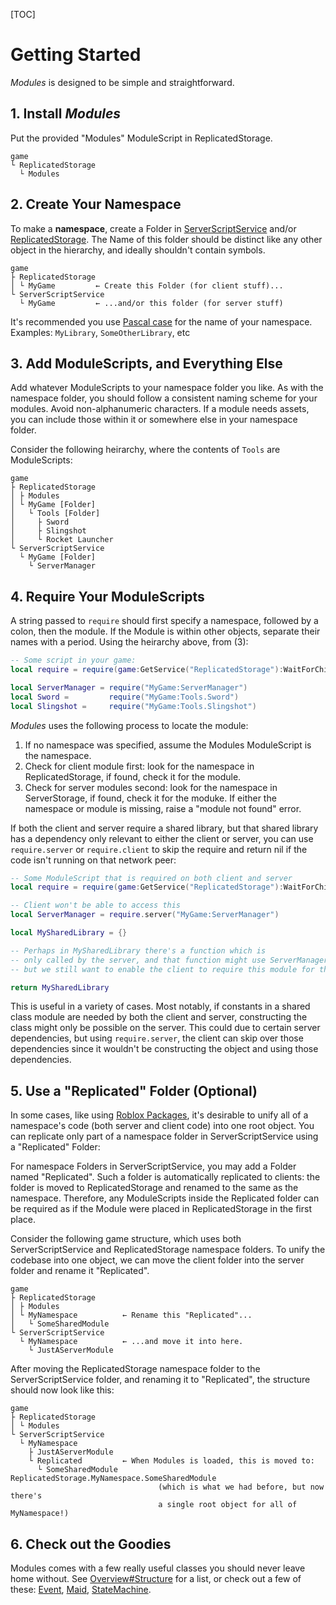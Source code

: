 [TOC]

# Getting Started

_Modules_ is designed to be simple and straightforward.

## 1. Install _Modules_

Put the provided "Modules" ModuleScript in ReplicatedStorage.

<pre><code class="nohighlight">game
&boxur; ReplicatedStorage
  &boxur; Modules
</code></pre>

## 2. Create Your Namespace

To make a **namespace**, create a Folder in [ServerScriptService](https://developer.roblox.com/en-us/api-reference/class/ServerScriptService) and/or [ReplicatedStorage](https://developer.roblox.com/en-us/api-reference/class/ReplicatedStorage). The Name of this folder should be distinct like any other object in the hierarchy, and ideally shouldn't contain symbols.

<pre><code class="nohighlight">game
&boxvr; ReplicatedStorage
&boxv; &boxur; MyGame         &larr; Create this Folder (for client stuff)...
&boxur; ServerScriptService
  &boxur; MyGame         &larr; ...and/or this folder (for server stuff)
</code></pre>

It's recommended you use [Pascal case](https://en.wikipedia.org/wiki/Pascal_case) for the name of your namespace. Examples: `MyLibrary`, `SomeOtherLibrary`, etc

## 3. Add ModuleScripts, and Everything Else

Add whatever ModuleScripts to your namespace folder you like. As with the namespace folder, you should follow a consistent naming scheme for your modules. Avoid non-alphanumeric characters. If a module needs assets, you can include those within it or somewhere else in your namespace folder.

Consider the following heirarchy, where the contents of `Tools` are ModuleScripts:

<pre><code class="nohighlight">game
&boxvr; ReplicatedStorage
&boxv; &boxvr; Modules
&boxv; &boxur; MyGame [Folder]
&boxv;   &boxur; Tools [Folder]
&boxv;     &boxvr; Sword
&boxv;     &boxvr; Slingshot
&boxv;     &boxur; Rocket Launcher
&boxur; ServerScriptService
  &boxur; MyGame [Folder]
    &boxur; ServerManager
</code></pre>

## 4. Require Your ModuleScripts

A string passed to `require` should first specify a namespace, followed by a colon, then the module. If the Module is within other objects, separate their names with a period. Using the heirarchy above, from (3):

```lua
-- Some script in your game:
local require = require(game:GetService("ReplicatedStorage"):WaitForChild("Modules"))

local ServerManager = require("MyGame:ServerManager")
local Sword =         require("MyGame:Tools.Sword")
local Slingshot =     require("MyGame:Tools.Slingshot")
```

_Modules_ uses the following process to locate the module:

1. If no namespace was specified, assume the Modules ModuleScript is the namespace.
2. Check for client module first: look for the namespace in ReplicatedStorage, if found, check it for the module.
3. Check for server modules second: look for the namespace in ServerStorage, if found, check it for the moduke. If either the namespace or module is missing, raise a "module not found" error.

If both the client and server require a shared library, but that shared library has a dependency only relevant to either the client or server, you can use `require.server` or `require.client` to skip the require and return nil if the code isn't running on that network peer:

```lua
-- Some ModuleScript that is required on both client and server
local require = require(game:GetService("ReplicatedStorage"):WaitForChild("Modules"))

-- Client won't be able to access this
local ServerManager = require.server("MyGame:ServerManager")

local MySharedLibrary = {}

-- Perhaps in MySharedLibrary there's a function which is 
-- only called by the server, and that function might use ServerManager,
-- but we still want to enable the client to require this module for the other bits.

return MySharedLibrary
```

This is useful in a variety of cases. Most notably, if constants in a shared class module are needed by both the client and server, constructing the class might only be possible on the server. This could due to certain server dependencies, but using `require.server`, the client can skip over those dependencies since it wouldn't be constructing the object and using those dependencies.

## 5. Use a "Replicated" Folder (Optional)

In some cases, like using [Roblox Packages](https://developer.roblox.com/en-us/articles/roblox-packages), it's desirable to unify all of a namespace's code (both server and client code) into one root object. You can replicate only part of a namespace folder in ServerScriptService using a "Replicated" Folder:

For namespace Folders in ServerScriptService, you may add a Folder named "Replicated". Such a folder is automatically replicated to clients: the folder is moved to ReplicatedStorage and renamed to the same as the namespace. Therefore, any ModuleScripts inside the Replicated folder can be required as if the Module were placed in ReplicatedStorage in the first place.

Consider the following game structure, which uses both ServerScriptService and ReplicatedStorage namespace folders. To unify the codebase into one object, we can move the client folder into the server folder and rename it "Replicated".

<pre><code class="nohighlight">game
&boxvr; ReplicatedStorage
&boxv; &boxvr; Modules
&boxv; &boxur; MyNamespace          &larr; Rename this "Replicated"...
&boxv;   &boxur; SomeSharedModule
&boxur; ServerScriptService
  &boxur; MyNamespace          &larr; ...and move it into here.
    &boxur; JustAServerModule
</code></pre>

After moving the ReplicatedStorage namespace folder to the ServerScriptService folder, and renaming it to "Replicated", the structure should now look like this:

<pre><code class="nohighlight">game
&boxvr; ReplicatedStorage
&boxv; &boxur; Modules
&boxur; ServerScriptService
  &boxur; MyNamespace
    &boxvr; JustAServerModule
    &boxur; Replicated         &larr; When Modules is loaded, this is moved to:
      &boxur; SomeSharedModule   ReplicatedStorage.MyNamespace.SomeSharedModule
                                 (which is what we had before, but now there's
                                 a single root object for all of MyNamespace!)
</code></pre>

## 6. Check out the Goodies

Modules comes with a few really useful classes you should never leave home without. See [Overview#Structure](index.md#structure) for a list, or check out a few of these: [Event](api/Event.md), [Maid](api/Maid.md), [StateMachine](api/StateMachine).
